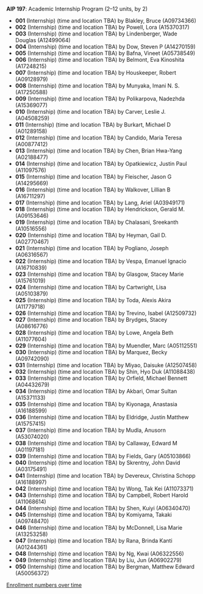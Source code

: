 **AIP 197**: Academic Internship Program (2–12 units, by 2)

- **001** (Internship) (time and location TBA) by Blakley, Bruce (A09734366)
- **002** (Internship) (time and location TBA) by Powell, Lora (A15370317)
- **003** (Internship) (time and location TBA) by Lindenberger, Wade Douglas (A12499064)
- **004** (Internship) (time and location TBA) by Dow, Steven P (A14270159)
- **005** (Internship) (time and location TBA) by Bafna, Vineet (A05738549)
- **006** (Internship) (time and location TBA) by Belmont, Eva Kinoshita (A17248215)
- **007** (Internship) (time and location TBA) by Houskeeper, Robert (A09128979)
- **008** (Internship) (time and location TBA) by Munyaka, Imani N. S. (A17250588)
- **009** (Internship) (time and location TBA) by Polikarpova, Nadezhda (A15369077)
- **010** (Internship) (time and location TBA) by Carver, Leslie J. (A04508259)
- **011** (Internship) (time and location TBA) by Burkart, Michael D (A01289158)
- **012** (Internship) (time and location TBA) by Candido, Maria Teresa (A00877412)
- **013** (Internship) (time and location TBA) by Chen, Brian Hwa-Yang (A02188477)
- **014** (Internship) (time and location TBA) by Opatkiewicz, Justin Paul (A11097576)
- **015** (Internship) (time and location TBA) by Fleischer, Jason G (A14295669)
- **016** (Internship) (time and location TBA) by Walkover, Lillian B (A16711297)
- **017** (Internship) (time and location TBA) by Lang, Ariel (A03949171)
- **018** (Internship) (time and location TBA) by Hendrickson, Gerald M. (A09153646)
- **019** (Internship) (time and location TBA) by Chalasani, Sreekanth (A10516556)
- **020** (Internship) (time and location TBA) by Heyman, Gail D. (A02770467)
- **021** (Internship) (time and location TBA) by Pogliano, Joseph (A06316567)
- **022** (Internship) (time and location TBA) by Vespa, Emanuel Ignacio (A16710839)
- **023** (Internship) (time and location TBA) by Glasgow, Stacey Marie (A15761019)
- **024** (Internship) (time and location TBA) by Cartwright, Lisa (A05103879)
- **025** (Internship) (time and location TBA) by Toda, Alexis Akira (A11779718)
- **026** (Internship) (time and location TBA) by Trevino, Isabel (A12509732)
- **027** (Internship) (time and location TBA) by Brydges, Stacey (A08616776)
- **028** (Internship) (time and location TBA) by Lowe, Angela Beth (A11077604)
- **029** (Internship) (time and location TBA) by Muendler, Marc (A05112551)
- **030** (Internship) (time and location TBA) by Marquez, Becky (A09742090)
- **031** (Internship) (time and location TBA) by Miyao, Daisuke (A12507458)
- **032** (Internship) (time and location TBA) by Shin, Hyo Duk (A11088438)
- **033** (Internship) (time and location TBA) by Orfield, Michael Bennett (A04432679)
- **034** (Internship) (time and location TBA) by Akbari, Omar Sultan (A15371133)
- **035** (Internship) (time and location TBA) by Kiyonaga, Anastasia (A16188599)
- **036** (Internship) (time and location TBA) by Eldridge, Justin Matthew (A15757415)
- **037** (Internship) (time and location TBA) by Mudla, Anusorn (A53074020)
- **038** (Internship) (time and location TBA) by Callaway, Edward M (A01197181)
- **039** (Internship) (time and location TBA) by Fields, Gary (A05103866)
- **040** (Internship) (time and location TBA) by Skrentny, John David (A03175491)
- **041** (Internship) (time and location TBA) by Devereux, Christina Schopp (A16188997)
- **042** (Internship) (time and location TBA) by Wong, Tak Kei (A11073371)
- **043** (Internship) (time and location TBA) by Campbell, Robert Harold (A11068614)
- **044** (Internship) (time and location TBA) by Shen, Kuiyi (A06340470)
- **045** (Internship) (time and location TBA) by Komiyama, Takaki (A09748470)
- **046** (Internship) (time and location TBA) by McDonnell, Lisa Marie (A13253258)
- **047** (Internship) (time and location TBA) by Rana, Brinda Kanti (A01244361)
- **048** (Internship) (time and location TBA) by Ng, Kwai (A06322556)
- **049** (Internship) (time and location TBA) by Liu, Jun (A06902279)
- **050** (Internship) (time and location TBA) by Bergman, Matthew Edward (A50056372)

[Enrollment numbers over time](./AIP197.tsv)
